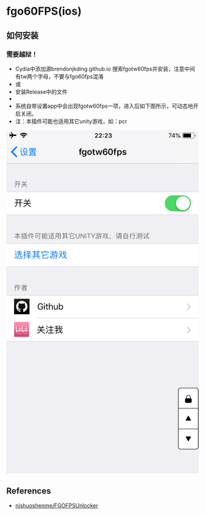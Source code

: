 # fgo60FPS(ios)
## 如何安装
### **需要越狱！**
* Cydia中添加源brendonjkding.github.io 搜索fgotw60fps并安装，注意中间有tw两个字母，不要与fgo60fps混淆 
* 或
* 安装Release中的文件
* 
* 系统自带设置app中会出现fgotw60fps一项，进入后如下图所示，可动态地开启关闭。
* 注：本插件可能也适用其它unity游戏，如：pcr

![](pic/1.PNG)
## References
* [nishuoshenme/FGOFPSUnlocker](https://github.com/nishuoshenme/FGOFPSUnlocker)